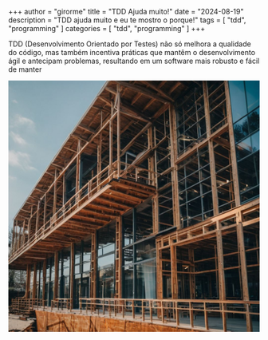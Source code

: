 +++
author = "girorme"
title = "TDD Ajuda muito!"
date = "2024-08-19"
description = "TDD ajuda muito e eu te mostro o porque!"
tags = [
    "tdd",
    "programming"
]
categories = [
    "tdd",
    "programming"
]
+++

TDD (Desenvolvimento Orientado por Testes) não só melhora a qualidade do código,
mas também incentiva práticas que mantêm o desenvolvimento ágil e antecipam problemas, 
resultando em um software mais robusto e fácil de manter

![tdd-ajuda-muito-1](/images/tdd-ajuda-muito-1.jpg)

